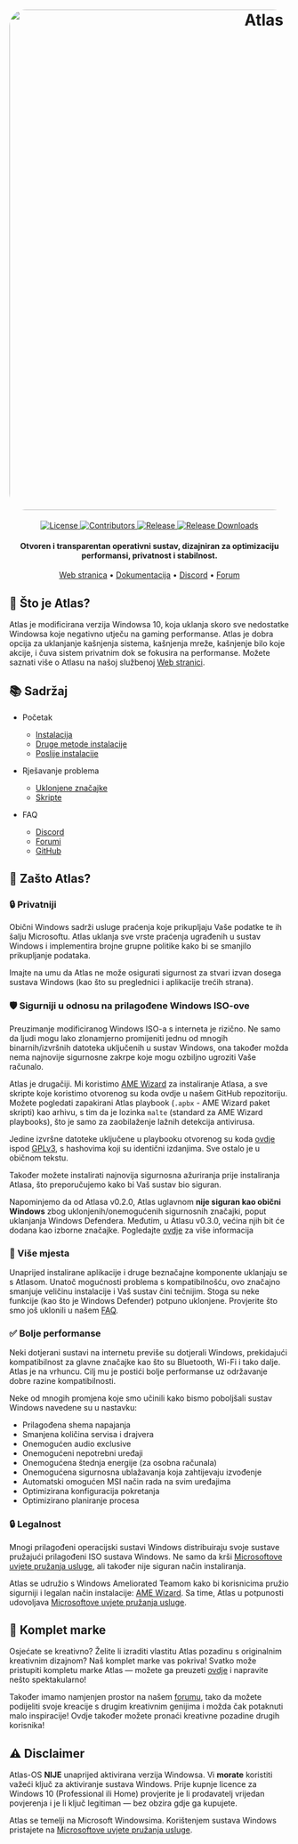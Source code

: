 <h1 align="center">
  <a href="http://atlasos.net"><img src="https://cdn.jsdelivr.net/gh/Atlas-OS/Atlas@main/img/banner.png" alt="Atlas" width="900" style="border-radius: 30px"></a>
</h1>
  <p align="center">
    <a href="https://github.com/Atlas-OS/Atlas/blob/main/LICENSE">
      <img alt="License" src="https://img.shields.io/github/license/atlas-os/atlas?style=for-the-badge&logo=github&color=1A91FF"/>
    </a>
    <a href="https://github.com/Atlas-OS/Atlas/graphs/contributors">
      <img alt="Contributors" src="https://img.shields.io/github/contributors/atlas-os/atlas?style=for-the-badge&color=1A91FF" />
    </a>
    <a href="https://github.com/Atlas-OS/Atlas/releases/latest">
      <img alt="Release" src="https://img.shields.io/github/release/atlas-os/atlas?style=for-the-badge&color=1A91FF" />
    </a>
    <a href="https://github.com/Atlas-OS/Atlas/releases">
      <img alt="Release Downloads" src="https://img.shields.io/github/downloads/Atlas-OS/Atlas/total?style=for-the-badge&logo=github&color=1A91FF" />
    </a>
  </p>
<h4 align="center">Otvoren i transparentan operativni sustav, dizajniran za optimizaciju performansi, privatnost i stabilnost.</h4>

<p align="center">
  <a href="https://atlasos.net">Web stranica</a>
  •
  <a href="https://docs.atlasos.net">Dokumentacija</a>
  •
  <a href="https://discord.atlasos.net" target="_blank">Discord</a>
  •
  <a href="https://forum.atlasos.net">Forum</a>
</p>

## 🤔 **Što je Atlas?**

Atlas je modificirana verzija Windowsa 10, koja uklanja skoro sve nedostatke Windowsa koje negativno utječu na gaming performanse.
Atlas je dobra opcija za uklanjanje kašnjenja sistema, kašnjenja mreže, kašnjenje bilo koje akcije, i čuva sistem privatnim dok se fokusira na performanse.
Možete saznati više o Atlasu na našoj službenoj [Web stranici](https://atlasos.net).

## 📚 **Sadržaj**

- Početak
  - [Instalacija](https://docs.atlasos.net/getting-started/installation)
  - [Druge metode instalacije](https://docs.atlasos.net/getting-started/other-installation-methods/no-usb)
  - [Poslije instalacije](https://docs.atlasos.net/getting-started/post-installation/drivers)

- Rješavanje problema
  - [Uklonjene značajke](https://docs.atlasos.net/troubleshooting/removed-features)
  - [Skripte](https://docs.atlasos.net/troubleshooting/scripts)

- FAQ
  - [Discord](https://docs.atlasos.net/faq/community/discord)
  - [Forumi](https://docs.atlasos.net/faq/community/forums)
  - [GitHub](https://docs.atlasos.net/faq/community/github)

## 👀 **Zašto Atlas?**

### 🔒 Privatniji
Obični Windows sadrži usluge praćenja koje prikupljaju Vaše podatke te ih šalju Microsoftu.
Atlas uklanja sve vrste praćenja ugrađenih u sustav Windows i implementira brojne grupne politike kako bi se smanjilo prikupljanje podataka.

Imajte na umu da Atlas ne može osigurati sigurnost za stvari izvan dosega sustava Windows (kao što su preglednici i aplikacije trećih strana).

### 🛡️ Sigurniji u odnosu na prilagođene Windows ISO-ove
Preuzimanje modificiranog Windows ISO-a s interneta je rizično. Ne samo da ljudi mogu lako zlonamjerno promijeniti jednu od mnogih binarnih/izvršnih datoteka uključenih u sustav Windows, ona također možda nema najnovije sigurnosne zakrpe koje mogu ozbiljno ugroziti Vaše računalo. 

Atlas je drugačiji. Mi koristimo [AME Wizard](https://ameliorated.io) za instaliranje Atlasa, a sve skripte koje koristimo otvorenog su koda ovdje u našem GitHub repozitoriju. Možete pogledati zapakirani Atlas playbook (`.apbx` - AME Wizard paket skripti) kao arhivu, s tim da je lozinka `malte` (standard za AME Wizard playbooks), što je samo za zaobilaženje lažnih detekcija antivirusa.

Jedine izvršne datoteke uključene u playbooku otvorenog su koda [ovdje](https://github.com/Atlas-OS/Atlas-Utilities) ispod [GPLv3](https://github.com/Atlas-OS/Atlas-Utilities/blob/main/LICENSE), s hashovima koji su identični izdanjima. Sve ostalo je u običnom tekstu.

Također možete instalirati najnovija sigurnosna ažuriranja prije instaliranja Atlasa, što preporučujemo kako bi Vaš sustav bio siguran.

Napominjemo da od Atlasa v0.2.0, Atlas uglavnom **nije siguran kao obični Windows** zbog uklonjenih/onemogućenih sigurnosnih značajki, poput uklanjanja Windows Defendera. Međutim, u Atlasu v0.3.0, većina njih bit će dodana kao izborne značajke. Pogledajte [ovdje](https://docs.atlasos.net/troubleshooting/removed-features/) za više informacija

### 🚀 Više mjesta
Unaprijed instalirane aplikacije i druge beznačajne komponente uklanjaju se s Atlasom. Unatoč mogućnosti problema s kompatibilnošću, ovo značajno smanjuje veličinu instalacije i Vaš sustav čini tečnijim. Stoga su neke funkcije (kao što je Windows Defender) potpuno uklonjene. Provjerite što smo još uklonili u našem [FAQ](https://docs.atlasos.net/troubleshooting/removed-features).

### ✅ Bolje performanse
Neki dotjerani sustavi na internetu previše su dotjerali Windows, prekidajući kompatibilnost za glavne značajke kao što su Bluetooth, Wi-Fi i tako dalje.
Atlas je na vrhuncu. Cilj mu je postići bolje performanse uz održavanje dobre razine kompatibilnosti.

Neke od mnogih promjena koje smo učinili kako bismo poboljšali sustav Windows navedene su u nastavku:
- Prilagođena shema napajanja
- Smanjena količina servisa i drajvera
- Onemogućen audio exclusive
- Onemogućeni nepotrebni uređaji
- Onemogućena štednja energije (za osobna računala)
- Onemogućena sigurnosna ublažavanja koja zahtijevaju izvođenje
- Automatski omogućen MSI način rada na svim uređajima
- Optimizirana konfiguracija pokretanja
- Optimizirano planiranje procesa

### 🔒 Legalnost
Mnogi prilagođeni operacijski sustavi Windows distribuiraju svoje sustave pružajući prilagođeni ISO sustava Windows. Ne samo da krši [Microsoftove uvjete pružanja usluge](https://www.microsoft.com/en-us/Useterms/Retail/Windows/10/UseTerms_Retail_Windows_10_English.htm), ali također nije siguran način instaliranja.

Atlas se udružio s Windows Ameliorated Teamom kako bi korisnicima pružio sigurniji i legalan način instalacije: [AME Wizard](https://ameliorated.io). Sa time, Atlas u potpunosti udovoljava [Microsoftove uvjete pružanja usluge](https://www.microsoft.com/en-us/Useterms/Retail/Windows/10/UseTerms_Retail_Windows_10_English.htm).

## 🎨 Komplet marke
Osjećate se kreativno? Želite li izraditi vlastitu Atlas pozadinu s originalnim kreativnim dizajnom? Naš komplet marke vas pokriva!
Svatko može pristupiti kompletu marke Atlas — možete ga preuzeti [ovdje](https://cdn.jsdelivr.net/gh/Atlas-OS/Atlas@main/img/brand-kit.zip) i napravite nešto spektakularno!

Također imamo namjenjen prostor na našem [forumu](https://forum.atlasos.net/t/art-showcase), tako da možete podijeliti svoje kreacije s drugim kreativnim genijima i možda čak potaknuti malo inspiracije! Ovdje također možete pronaći kreativne pozadine drugih korisnika!

## ⚠️ Disclaimer
Atlas-OS **NIJE** unaprijed aktivirana verzija Windowsa. Vi **morate** koristiti važeći ključ za aktiviranje sustava Windows. Prije kupnje licence za Windows 10 (Professional ili Home) provjerite je li prodavatelj vrijedan povjerenja i je li ključ legitiman — bez obzira gdje ga kupujete.

Atlas se temelji na Microsoft Windowsima. Korištenjem sustava Windows pristajete na [Microsoftove uvjete pružanja usluge](https://www.microsoft.com/en-us/Useterms/Retail/Windows/10/UseTerms_Retail_Windows_10_English.htm).
